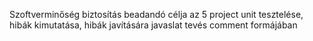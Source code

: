 Szoftverminőség biztosítás beadandó
célja az 5 project unit tesztelése, hibák kimutatása, hibák javítására javaslat tevés comment formájában